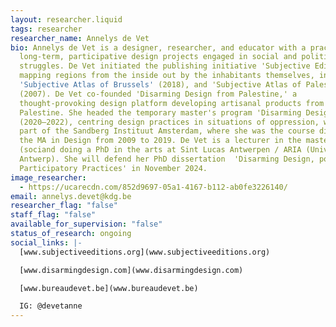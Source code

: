 ```yaml
---
layout: researcher.liquid
tags: researcher
researcher_name: Annelys de Vet
bio: Annelys de Vet is a designer, researcher, and educator with a practice in
  long-term, participative design projects engaged in social and political
  struggles. De Vet initiated the publishing initiative 'Subjective Editions,'
  mapping regions from the inside out by the inhabitants themselves, including
  'Subjective Atlas of Brussels' (2018), and 'Subjective Atlas of Palestine'
  (2007). De Vet co-founded 'Disarming Design from Palestine,' a
  thought-provoking design platform developing artisanal products from
  Palestine. She headed the temporary master's program 'Disarming Design'
  (2020–2022), centring design practices in situations of oppression, which was
  part of the Sandberg Instituut Amsterdam, where she was the course director of
  the MA in Design from 2009 to 2019. De Vet is a lecturer in the master program
  (sociand doing a PhD in the arts at Sint Lucas Antwerpen / ARIA (University of
  Antwerp). She will defend her PhD dissertation  'Disarming Design, politics of
  Participatory Practices' in November 2024.
image_researcher:
  - https://ucarecdn.com/852d9697-05a1-4167-b112-ab0fe3226140/
email: annelys.devet@kdg.be
researcher_flag: "false"
staff_flag: "false"
available_for_supervision: "false"
status_of_research: ongoing
social_links: |-
  [www.subjectiveeditions.org](www.subjectiveeditions.org)

  [www.disarmingdesign.com](www.disarmingdesign.com)

  [www.bureaudevet.be](www.bureaudevet.be)

  IG: @devetanne
---
```

